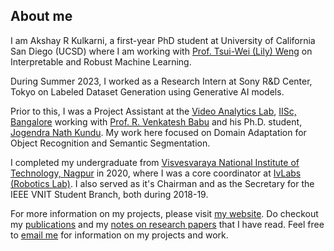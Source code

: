 ## About me
I am Akshay R Kulkarni, a first-year PhD student at University of California San Diego (UCSD) where I am working with [Prof. Tsui-Wei (Lily) Weng](https://lilywenglab.github.io/) on Interpretable and Robust Machine Learning.

During Summer 2023, I worked as a Research Intern at Sony R&D Center, Tokyo on Labeled Dataset Generation using Generative AI models.

Prior to this, I was a Project Assistant at the [Video Analytics Lab](https://val.cds.iisc.ac.in/), [IISc, Bangalore](https://iisc.ac.in/) working with [Prof. R. Venkatesh Babu](http://cds.iisc.ac.in/faculty/venky/) and his Ph.D. student, [Jogendra Nath Kundu](https://sites.google.com/view/jogendra/). My work here focused on Domain Adaptation for Object Recognition and Semantic Segmentation.

I completed my undergraduate from [Visvesvaraya National Institute of Technology, Nagpur](http://vnit.ac.in/) in 2020, where I was a core coordinator at [IvLabs (Robotics Lab)](http://www.ivlabs.in/). I also served as it's Chairman and as the Secretary for the IEEE VNIT Student Branch, both during 2018-19.

For more information on my projects, please visit [my website](https://akshayk07.weebly.com/). Do checkout my [publications](https://scholar.google.co.in/citations?user=VGztDcYAAAAJ&hl=en) and my [notes on research papers](https://akshayk07.weebly.com/notes.html) that I have read. Feel free to [email me](mailto:a2kulkarni@ucsd.edu) for information on my projects and work.
